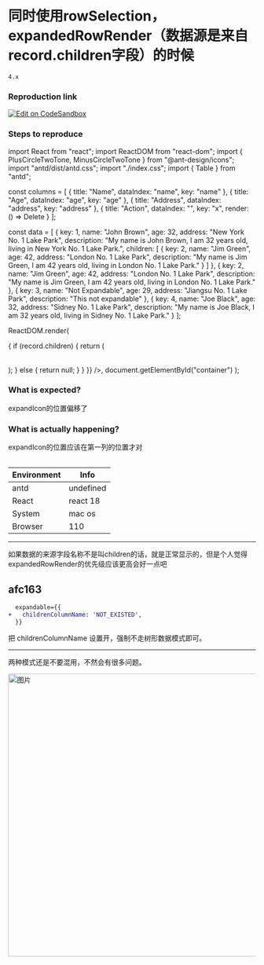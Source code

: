 # 同时使用rowSelection，expandedRowRender（数据源是来自record.children字段）的时候

`4.x`

### Reproduction link

[![Edit on CodeSandbox](https://codesandbox.io/static/img/play-codesandbox.svg)](https://codesandbox.io/s/nice-swirles-l448wv?file=/index.js:1618-1635)

### Steps to reproduce

import React from "react";
import ReactDOM from "react-dom";
import { PlusCircleTwoTone, MinusCircleTwoTone } from "@ant-design/icons";
import "antd/dist/antd.css";
import "./index.css";
import { Table } from "antd";

const columns = [
{ title: "Name", dataIndex: "name", key: "name" },
{ title: "Age", dataIndex: "age", key: "age" },
{ title: "Address", dataIndex: "address", key: "address" },
{
title: "Action",
dataIndex: "",
key: "x",
render: () => <a>Delete</a>
}
];

const data = [
{
key: 1,
name: "John Brown",
age: 32,
address: "New York No. 1 Lake Park",
description:
"My name is John Brown, I am 32 years old, living in New York No. 1 Lake Park.",
children: [
{
key: 2,
name: "Jim Green",
age: 42,
address: "London No. 1 Lake Park",
description:
"My name is Jim Green, I am 42 years old, living in London No. 1 Lake Park."
}
]
},
{
key: 2,
name: "Jim Green",
age: 42,
address: "London No. 1 Lake Park",
description:
"My name is Jim Green, I am 42 years old, living in London No. 1 Lake Park."
},
{
key: 3,
name: "Not Expandable",
age: 29,
address: "Jiangsu No. 1 Lake Park",
description: "This not expandable"
},
{
key: 4,
name: "Joe Black",
age: 32,
address: "Sidney No. 1 Lake Park",
description:
"My name is Joe Black, I am 32 years old, living in Sidney No. 1 Lake Park."
}
];

ReactDOM.render(

  <Table
    columns={columns}
    dataSource={data}
    rowSelection={{}}
    expandable={{
      expandedRowRender: (record) => {
        if (record.children) {
          return (
            <Table
              pagination={false}
              dataSource={record.children}
              columns={columns}
            />
          );
        } else {
          return null;
        }
      }
    }}
  />,
  document.getElementById("container")
);

### What is expected?

expandIcon的位置偏移了

### What is actually happening?

expandIcon的位置应该在第一列的位置才对

| Environment | Info      |
| ----------- | --------- |
| antd        | undefined |
| React       | react 18  |
| System      | mac os    |
| Browser     | 110       |

---

如果数据的来源字段名称不是叫children的话，就是正常显示的，但是个人觉得expandedRowRender的优先级应该更高会好一点吧

<!-- generated by ant-design-issue-helper. DO NOT REMOVE -->

## afc163

```diff
  expandable={{
+   childrenColumnName: 'NOT_EXISTED',
  }}
```

把 childrenColumnName 设置开，强制不走树形数据模式即可。

---

两种模式还是不要混用，不然会有很多问题。

<img width="576" alt="图片" src="https://github.com/ant-design/ant-design/assets/507615/bbf6a7d6-64de-4308-9f6f-ba628afb4ad2">
